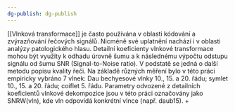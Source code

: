 ```yaml
---
dg-publish: dg-publish
---
```

[[Vlnková transformace]] je často používána v oblasti kódování a zvýrazňování řečových signálů. Nicméně své uplatnění nachází i v oblasti analýzy patologického hlasu. Detailní koeficienty vlnkové transformace mohou být využity k odhadu úrovně šumu a k následnému výpočtu odstupu signálu od šumu SNR (Signal-to-Noise ratio). V podstatě se jedná o další metodu popisu kvality řeči. Na základě různých měření bylo v této práci empiricky vybráno 7 vlnek: Dau bechyesové vlnky 10., 15. a 20. řádu; symlet 10., 15. a 20. řádu; coiflet 5. řádu. Parametry odvozené z detailních koeficientů vlnkové dekompozice jsou v této práci označovány jako SNRW(vln), kde vln odpovídá konkrétní vlnce (např. daub15).
+